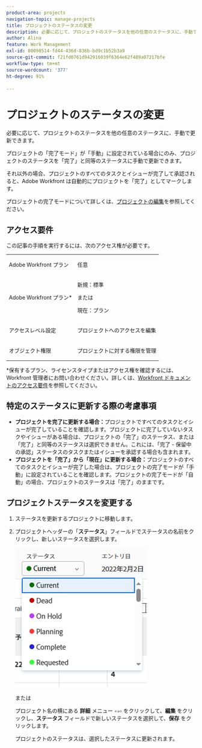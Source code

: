 ```yaml
---
product-area: projects
navigation-topic: manage-projects
title: プロジェクトのステータスの変更
description: 必要に応じて、プロジェクトのステータスを他の任意のステータスに、手動で更新できます。プロジェクトの「完了モード」が「手動」に設定されている場合にのみ、プロジェクトのステータスを「完了」と同等のステータスに手動で更新できます。
author: Alina
feature: Work Management
exl-id: 80098514-fd44-436d-836b-bd9c1b52b3a9
source-git-commit: f21fd0761d942916039f6364e62f489a07217bfe
workflow-type: tm+mt
source-wordcount: '377'
ht-degree: 91%

---
```


# プロジェクトのステータスの変更

<!--Audited: 02/2024-->

必要に応じて、プロジェクトのステータスを他の任意のステータスに、手動で更新できます。

プロジェクトの「完了モード」が「手動」に設定されている場合にのみ、プロジェクトのステータスを「完了」と同等のステータスに手動で更新できます。

それ以外の場合、プロジェクトのすべてのタスクとイシューが完了して承認されると、Adobe Workfront は自動的にプロジェクトを「完了」としてマークします。

プロジェクトの完了モードについて詳しくは、[プロジェクトの編集](/help/quicksilver/manage-work/projects/manage-projects/edit-projects.md)を参照してください。

## アクセス要件

この記事の手順を実行するには、次のアクセス権が必要です。

<table style="table-layout:auto"> 
 <col> 
 <col> 
 <tbody> 
  <tr> 
   <td role="rowheader">Adobe Workfront プラン</td> 
   <td> <p>任意</p> </td> 
  </tr> 
  <tr> 
   <td role="rowheader">Adobe Workfront プラン*</td> 
   <td> <p>新規：標準 </p> 
   または
   <p>現在：プラン </p>
   </td> 
  </tr> 
  <tr> 
   <td role="rowheader">アクセスレベル設定</td> 
   <td> <p>プロジェクトへのアクセスを編集</p> </td> 
  </tr> 
  <tr> 
   <td role="rowheader">オブジェクト権限</td> 
   <td> <p>プロジェクトに対する権限を管理</p> </td> 
  </tr> 
 </tbody> 
</table>

&#42;保有するプラン、ライセンスタイプまたはアクセス権を確認するには、Workfront 管理者にお問い合わせください。詳しくは、[Workfront ドキュメントのアクセス要件](/help/quicksilver/administration-and-setup/add-users/access-levels-and-object-permissions/access-level-requirements-in-documentation.md)を参照してください。

## 特定のステータスに更新する際の考慮事項

* **プロジェクトを完了に更新する場合：**&#x200B;プロジェクトですべてのタスクとイシューが完了していることを確認します。プロジェクトに完了していないタスクやイシューがある場合は、プロジェクトの「完了」のステータス、または「完了」と同等のステータスは選択できません。これには、「完了 - 保留中の承認」ステータスのタスクまたはイシューを承認する場合も含まれます。
* **プロジェクトを「完了」から「現在」に更新する場合：**&#x200B;プロジェクトのすべてのタスクとイシューが完了した場合は、プロジェクトの完了モードが「手動」に設定されていることを確認します。プロジェクトの完了モードが「自動」の場合、プロジェクトのステータスは「完了」のままです。

## プロジェクトステータスを変更する

1. ステータスを更新するプロジェクトに移動します。
1. プロジェクトヘッダーの「**ステータス**」フィールドでステータスの名前をクリックし、新しいステータスを選択します。

   ![ プロジェクトステータスの変更 ](assets/change-project-status-in-header-drop-down-nwe-350x371.png)

   または

   プロジェクト名の横にある **詳細** メニュー ![ 詳細メニュー ](assets/qs-more-menu.png) をクリックして、**編集** をクリックし、**ステータス** フィールドで新しいステータスを選択して、**保存** をクリックします。

   プロジェクトのステータスは、選択したステータスに更新されます。
